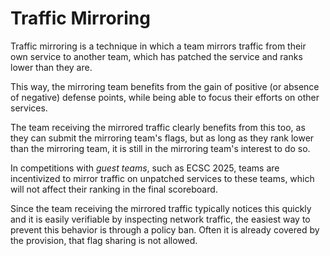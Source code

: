 # Traffic Mirroring

<span class=hltext>Traffic mirroring is a technique in which a team mirrors
traffic from their own service to another team, which has patched the service
and ranks lower than they are.</span>

This way, the mirroring team benefits from the gain of positive (or absence
of negative) defense points, while being able to focus their efforts on
other services.

The team receiving the mirrored traffic clearly benefits from this too, as
they can submit the mirroring team's flags, but as long as they rank lower
than the mirroring team, it is still in the mirroring team's interest to do so.

In competitions with *guest teams*, such as ECSC 2025, teams are incentivized
to mirror traffic on unpatched services to these teams, which will not affect
their ranking in the final scoreboard.

Since the team receiving the mirrored traffic typically notices this quickly
and it is easily verifiable by inspecting network traffic, <span class=hltext>
the easiest way to prevent this behavior is through a policy ban</span>.
Often it is already covered by the provision, that flag sharing is not allowed.

